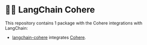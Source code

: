 # 🦜️🔗 LangChain Cohere

This repository contains 1 package with the Cohere integrations with LangChain:

- [langchain-cohere](https://pypi.org/project/langchain-cohere/) integrates [Cohere](https://cohere.com).
